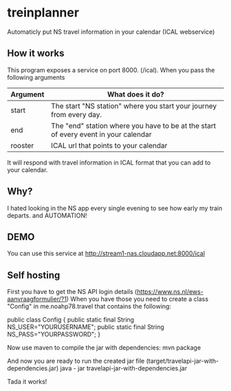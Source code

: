 # treinplanner
Automaticly put NS travel information in your calendar (ICAL webservice)

## How it works
This program exposes a service on port 8000. (/ical). When you pass the following arguments

| Argument | What does it do?                                                                    |
|----------|-------------------------------------------------------------------------------------|
| start    | The start "NS station" where you start your journey from every day.                 |
| end      | The "end" station where you have to be at the start of every event in your calendar |
| rooster  | ICAL url that points to your calendar                                               |

It will respond with travel information in ICAL format that you can add to your calendar.

## Why?
I hated looking in the NS app every single evening to see how early my train departs. and AUTOMATION!

## DEMO
You can use this service at http://stream1-nas.cloudapp.net:8000/ical


## Self hosting
First you have to get the NS API login details (https://www.ns.nl/ews-aanvraagformulier/?1)
When you have those you need to create a class "Config" in me.noahp78.travel that contains the following:

  public class Config {
      public static final String NS_USER="YOURUSERNAME";
      public static final String NS_PASS="YOURPASSWORD";
  }

Now use maven to compile the jar with dependencies:
   mvn package

And now you are ready to run the created jar file (target/travelapi-jar-with-dependencies.jar)
  java - jar travelapi-jar-with-dependencies.jar
  
Tada it works!

